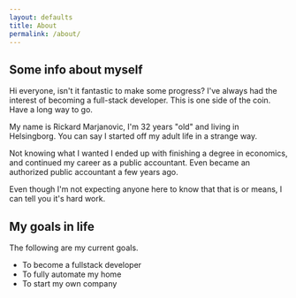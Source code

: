 ```yaml
---
layout: defaults
title: About
permalink: /about/
---
```

 <h2>Some info about myself</h2>
Hi everyone, isn't it fantastic to make some progress? I've always had the interest of becoming a full-stack developer. This is one side of the coin. Have a long way to go.

My name is Rickard Marjanovic, I'm 32 years "old" and living in Helsingborg. You can say I started off my adult life in a strange way.

Not knowing what I wanted I ended up with finishing a degree in economics, and continued my career as a public accountant. Even became an authorized public accountant a few years ago.

Even though I'm not expecting anyone here to know that that is or means, I can tell you it's hard work. 

<h2>My goals in life</h2>
<p>The following are my current goals.</p>
<ul>
    <li>To become a fullstack developer</li>
    <li>To fully automate my home</li>
    <li>To start my own company</li>
</ul>